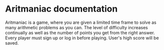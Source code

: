 # Aritmaniac documentation

Aritmaniac is a game, where you are given a limited time frame to solve as many arithmetic problems as you can.
The level of difficulty increases continually as well as the number of points you get from the right answer.
Every player must sign up or log in before playing. User's high score will be saved.